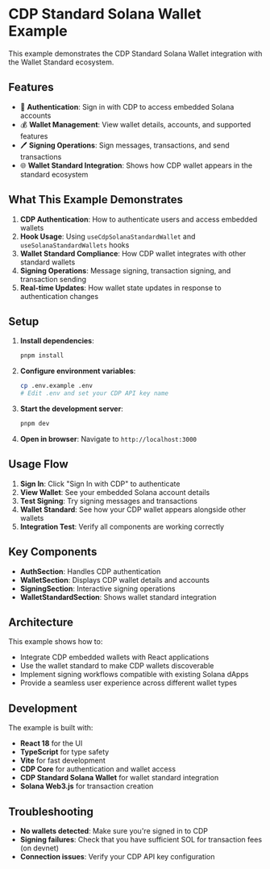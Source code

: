 # CDP Standard Solana Wallet Example

This example demonstrates the CDP Standard Solana Wallet integration with the Wallet Standard ecosystem.

## Features

- 🔐 **Authentication**: Sign in with CDP to access embedded Solana accounts
- 💰 **Wallet Management**: View wallet details, accounts, and supported features
- 🖊️ **Signing Operations**: Sign messages, transactions, and send transactions
- 🌐 **Wallet Standard Integration**: Shows how CDP wallet appears in the standard ecosystem

## What This Example Demonstrates

1. **CDP Authentication**: How to authenticate users and access embedded wallets
2. **Hook Usage**: Using `useCdpSolanaStandardWallet` and `useSolanaStandardWallets` hooks
3. **Wallet Standard Compliance**: How CDP wallet integrates with other standard wallets
4. **Signing Operations**: Message signing, transaction signing, and transaction sending
5. **Real-time Updates**: How wallet state updates in response to authentication changes

## Setup

1. **Install dependencies**:
   ```bash
   pnpm install
   ```

2. **Configure environment variables**:
   ```bash
   cp .env.example .env
   # Edit .env and set your CDP API key name
   ```

3. **Start the development server**:
   ```bash
   pnpm dev
   ```

4. **Open in browser**: Navigate to `http://localhost:3000`

## Usage Flow

1. **Sign In**: Click "Sign In with CDP" to authenticate
2. **View Wallet**: See your embedded Solana account details
3. **Test Signing**: Try signing messages and transactions
4. **Wallet Standard**: See how your CDP wallet appears alongside other wallets
5. **Integration Test**: Verify all components are working correctly

## Key Components

- **AuthSection**: Handles CDP authentication
- **WalletSection**: Displays CDP wallet details and accounts
- **SigningSection**: Interactive signing operations
- **WalletStandardSection**: Shows wallet standard integration

## Architecture

This example shows how to:
- Integrate CDP embedded wallets with React applications
- Use the wallet standard to make CDP wallets discoverable
- Implement signing workflows compatible with existing Solana dApps
- Provide a seamless user experience across different wallet types

## Development

The example is built with:
- **React 18** for the UI
- **TypeScript** for type safety
- **Vite** for fast development
- **CDP Core** for authentication and wallet access
- **CDP Standard Solana Wallet** for wallet standard integration
- **Solana Web3.js** for transaction creation

## Troubleshooting

- **No wallets detected**: Make sure you're signed in to CDP
- **Signing failures**: Check that you have sufficient SOL for transaction fees (on devnet)
- **Connection issues**: Verify your CDP API key configuration